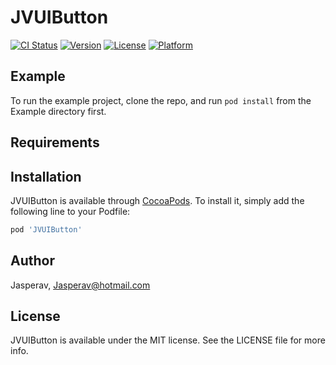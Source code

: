 # JVUIButton

[![CI Status](https://img.shields.io/travis/Jasperav/JVUIButton.svg?style=flat)](https://travis-ci.org/Jasperav/JVUIButton)
[![Version](https://img.shields.io/cocoapods/v/JVUIButton.svg?style=flat)](https://cocoapods.org/pods/JVUIButton)
[![License](https://img.shields.io/cocoapods/l/JVUIButton.svg?style=flat)](https://cocoapods.org/pods/JVUIButton)
[![Platform](https://img.shields.io/cocoapods/p/JVUIButton.svg?style=flat)](https://cocoapods.org/pods/JVUIButton)

## Example

To run the example project, clone the repo, and run `pod install` from the Example directory first.

## Requirements

## Installation

JVUIButton is available through [CocoaPods](https://cocoapods.org). To install
it, simply add the following line to your Podfile:

```ruby
pod 'JVUIButton'
```

## Author

Jasperav, Jasperav@hotmail.com

## License

JVUIButton is available under the MIT license. See the LICENSE file for more info.
